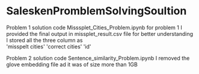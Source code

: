 # SaleskenPromblemSolvingSoultion
Problem 1 solution code 
Misssplet_Cities_Problem.ipynb 
for problem 1 I provided the final output in missplet_result.csv file
for better understanding I stored all the three column as   
'misspelt cities'  'correct cities'  'id'




Problem 2 solution code
Sentence_similarity_Problem.ipynb
I removed the glove embedding file ad it was of size more than 1GB




